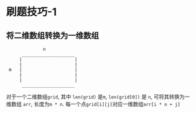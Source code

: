 # 刷题技巧-1

## 将二维数组转换为一维数组

```
              n
      ____________________
     |                    |
     |                    |
 m   |                    |
     |                    |
     |                    |
      ____________________
```

对于一个二维数组`grid`, 其中 `len(grid)` 是`m`, `len(grid[0])` 是 `n`, 可将其转换为一维数组 `arr`, 长度为`m * n`. 每一个点`grid[i][j]`对应一维数组`arr[i * n + j]`
